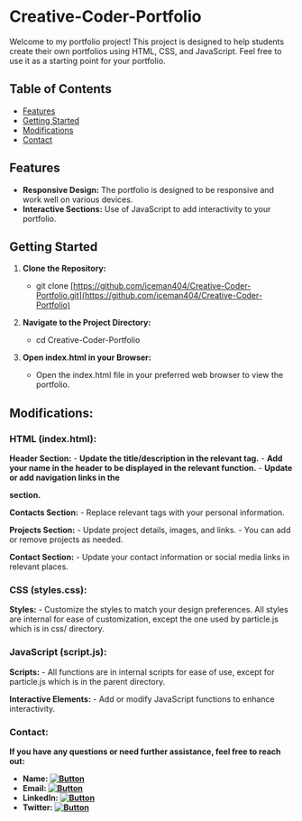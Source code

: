 # Creative-Coder-Portfolio

Welcome to my portfolio project! This project is designed to help students create their own portfolios using HTML, CSS, and JavaScript. Feel free to use it as a starting point for your portfolio.

## Table of Contents
- [Features](#features)
- [Getting Started](#getting-started)
- [Modifications](#modifications)
- [Contact](#contact)

## Features
- **Responsive Design:** The portfolio is designed to be responsive and work well on various devices.
- **Interactive Sections:** Use of JavaScript to add interactivity to your portfolio.


## Getting Started
1. **Clone the Repository:**
   - git clone [https://github.com/iceman404/Creative-Coder-Portfolio.git](https://github.com/iceman404/Creative-Coder-Portfolio)
   
2. **Navigate to the Project Directory:**
   - cd Creative-Coder-Portfolio
   
3. **Open index.html in your Browser:**
   - Open the index.html file in your preferred web browser to view the portfolio.



## Modifications:

### HTML (index.html):
   **Header Section:**
     - **Update the title/description in the relevant tag.**
     - **Add your name in the header to be displayed in the relevant function.**
     - **Update or add navigation links in the <nav> section.**

   **Contacts Section:**
     - Replace relevant tags with your personal information.

   **Projects Section:**
     - Update project details, images, and links.
     - You can add or remove projects as needed.

   **Contact Section:**
     - Update your contact information or social media links in relevant places.



### CSS (styles.css):
  **Styles:**
    - Customize the styles to match your design preferences. All styles are internal for ease of customization, except the one used by particle.js which is in css/ directory.


    
### JavaScript (script.js):
  **Scripts:**
    - All functions are in internal scripts for ease of use, except for particle.js which is in the parent directory.
    
  **Interactive Elements:**
    - Add or modify JavaScript functions to enhance interactivity.


### Contact:
**If you have any questions or need further assistance, feel free to reach out:**

   - **Name: [![Button](https://img.shields.io/badge/John-Subba-008491)](https://github.com/iceman404/iceman404/blob/main/AboutMe.md)**
   - **Email: [![Button](https://img.shields.io/badge/johnsubba404@gmail.com-09C4D0)](https://mail.google.com/mail/?view=cm&to=johnsubba404@gmail.com)**
   - **LinkedIn: [![Button](https://img.shields.io/badge/Linked-In-blue)](https://www.linkedin.com/in/john-subba-ic3man404/)**
   - **Twitter: [![Button](https://img.shields.io/badge/Twitter-blue)](https://twitter.com/ic3man404)**
